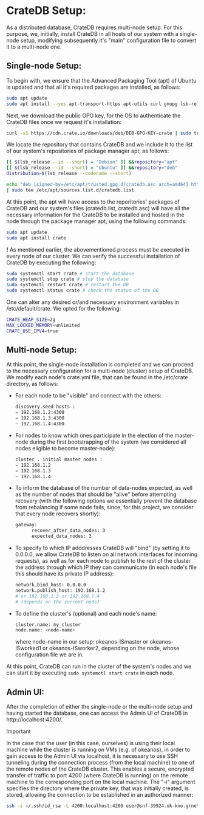 # CrateDB Setup:
As a distributed database, CrateDB requires multi-node setup. For this purpose, we, initially, install CrateDB in all hosts of our system with a single-node setup, modifying subsequently it's "main" configuration file to convert it to a multi-node one.

## Single-node Setup:
To begin with, we ensure that the Advanced Packaging Tool (apt) of Ubuntu  is updated and that all it's required packages are installed, as follows:
```bash
sudo apt update
sudo apt install --yes apt-transport-https apt-utils curl gnupg lsb-release
```
Next, we download the public GPG key, for the OS to authenticate the CrateDB files once we request it's installation:
```bash
curl -sS https://cdn.crate.io/downloads/deb/DEB-GPG-KEY-crate | sudo tee /etc/apt/trusted.gpg.d/cratedb.asc
```
We locate the repository that contains CrateDB and we include it to the list of our system's repositories of package manager apt, as follows:
```bash
[[ $(lsb_release --id --short) = "Debian" ]] &&repository="apt"
[[ $(lsb_release --id --short) = "Ubuntu" ]] &&repository="deb"
distribution=$(lsb_release --codename --short)

echo "deb [signed-by=/etc/apt/trusted.gpg.d/cratedb.asc arch=amd64] https://cdn.crate.io/downloads/${repository}/stable/ ${distribution} main" \
| sudo tee /etc/apt/sources.list.d/cratedb.list
```
At this point, the apt will have access to the reporitories' packages of CrateDB and our system's files (cratedb.list, cratedb.asc) will have all the necessary information for the CrateDB to be installed and hosted in the node through the package manager apt, using the following commands:
```bash
sudo apt update
sudo apt install crate
```
**!** As mentioned earlier, the abovementioned process must be executed in every node of our cluster. We can verify the successful installation of CrateDB by executing the following:
```bash
sudo systemctl start crate # start the database
sudo systemctl stop crate # stop the database
sudo systemctl restart crate # restart the DB
sudo systemctl status crate # check the status of the DB
```
One can alter any desired or/and necessary environment variables in /etc/default/crate. We opted for the following:
```bash
CRATE_HEAP_SIZE=2g
MAX_LOCKED_MEMORY=unlimited
CRATE_USE_IPV4=true
```
## Multi-node Setup:
At this point, the single-node installation is completed and we can proceed to the necessary configuration for a multi-node (cluster) setup of CrateDB. We modify each node's crate.yml file, that can be found in the /etc/crate directory, as follows:
- For each node to be "visible" and connect with the others:
  ```bash
  discovery.seed hosts :
  − 192.168.1.2:4300
  − 192.168.1.3:4300
  − 192.168.1.4:4300
  ```
- For nodes to know which ones participate in the election of the master-node during the first bootstrapping of the system (we considered all nodes eligible to become master-node):
  ```bash
  cluster . initial master nodes :
  − 192.168.1.2
  − 192.168.1.3
  − 192.168.1.4
  ```
- To inform the database of the number of data-nodes expected, as well as the number of nodes that should be "alive" before attempting recovery (with the following options we essentially prevent the database from rebalancing if some node fails, since, for this project, we consider that every node recovers shortly):
  ```bash
  gateway:
        recover_after_data_nodes: 3
        expected_data_nodes: 3
  ```
- To specify to which IP adddresses CrateDB will "bind" (by setting it to 0.0.0.0, we allow CrateDB to listen on all network interfaces for incoming requests), as well as for each node to publish to the rest of the cluster the address through which IP they can communicate (in each node's file this should have its private IP address):
  ```bash
  network.bind_host: 0.0.0.0
  network.publish_host: 192.168.1.2
  # or 192.168.1.3 or 192.168.1.4
  # (depends on the current node)
- To define the cluster's (optional) and each node's name:
  ```bash
  cluster.name: my_cluster
  node.name: <node-name>
  ```
  where node-name in our setup: okeanos-ISmaster or okeanos-ISworked1 or okeanos-ISworker2, depending on the node, whose configuration file we are in.

At this point, CrateDB can run in the cluster of the system's nodes and we can start it by executing `sudo systemctl start crate` in each node.

## Admin UI:
After the completion of either the single-node or the multi-node setup and having started the database, one can access the Admin UI of CrateDB in http://localhost:4200/.

> [!IMPORTANT]  
> In the case that the user (in this case, ourselves) is using their local machine while the cluster is running on VMs (e.g. of okeanos), in order to gain access to the Admin UI via localhost, it is necessary to use SSH tunneling during the connection process (from the local machine) to one of the remote nodes of the CrateDB cluster. This enables a secure, encrypted transfer of traffic to port 4200 (where CrateDB is running) on the remote machine to the corresponding port on the local machine. The "-i" argument specifies the directory where the private key, that was initially created, is stored, allowing the connection to be established in an authorized manner:
> ```bash
> ssh -i ∼/.ssh/id_rsa -L 4200:localhost:4200 user@snf-39924.ok-kno.grnetcloud.net
> ``` 
